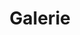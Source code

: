 ---
title: "Galerie"
draft: false
layout: "gallery"
menu:
  main:
    parent: "Plus"
    name: "Galerie"
    weight: 2
---